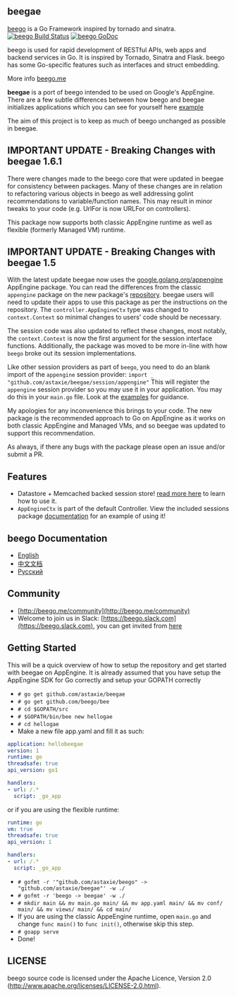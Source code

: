 ## beegae

[beego](http://github.com/astaxie/beego) is a Go Framework inspired by tornado and sinatra.
[![beego Build Status](https://travis-ci.org/astaxie/beego.svg?branch=master)](https://travis-ci.org/astaxie/beego)
[![beego GoDoc](http://godoc.org/github.com/astaxie/beego?status.svg)](http://godoc.org/github.com/astaxie/beego)


beego is used for rapid development of RESTful APIs, web apps and backend services in Go.
It is inspired by Tornado, Sinatra and Flask. beego has some Go-specific features such as interfaces and struct embedding.

More info [beego.me](http://beego.me)

**beegae** is a port of beego intended to be used on Google's AppEngine. There are a few subtle differences between how beego and beegae initializes applications which you can see for yourself here [example](https://github.com/astaxie/beegae/tree/master/example)

The aim of this project is to keep as much of beego unchanged as possible in beegae.

## IMPORTANT UPDATE - Breaking Changes with beegae 1.6.1
There were changes made to the beego core that were updated in beegae for consistency between packages. Many of these changes are in relation to refactoring various objects in beego as well addressing
golint recommendations to variable/function names. This may result in minor tweaks to your code (e.g. UrlFor is now URLFor on controllers).

This package now supports both classic AppEngine runtime as well as flexible (formerly Managed VM) runtime.

## IMPORTANT UPDATE - Breaking Changes with beegae 1.5

With the latest update beegae now uses the [google.golang.org/appengine](https://godoc.org/google.golang.org/appengine) AppEngine package. You can read the differences from the classic `appengine` package on the new package's [repository](https://github.com/golang/appengine).
beegae users will need to update their apps to use this package as per the instructions on the repository. The `controller.AppEngineCtx` type was changed to `context.Context` so minimal changes to users' code should be necessary.

The session code was also updated to reflect these changes, most notably, the `context.Context` is now the first argument for the session interface functions. Additionally, the package was moved to be more in-line with how `beego` broke out its session implementations.

Like other session providers as part of `beego`, you need to do an blank import of the `appengine` session provider: `import _ "github.com/astaxie/beegae/session/appengine"`
This will register the `appengine` session provider so you may use it in your application. You may do this in your `main.go` file. Look at the [examples](https://github.com/astaxie/beegae/tree/master/example) for guidance.

My apologies for any inconvenience this brings to your code. The new package is the recommended approach to Go on AppEngine as it works on both classic AppEngine and Managed VMs, and so beegae was updated to support this recommendation.

As always, if there any bugs with the package please open an issue and/or submit a PR.

## Features

* Datastore + Memcached backed session store! [read more here](https://github.com/astaxie/beegae/tree/master/session#beegae-session) to learn how to use it.
* `AppEngineCtx` is part of the default Controller. View the included sessions package [documentation](https://github.com/astaxie/beegae/tree/master/session#beegae-session) for an example of using it!

## beego Documentation

* [English](http://beego.me/docs/intro/)
* [中文文档](http://beego.me/docs/intro/)
* [Русский](http://beego.me/docs/intro/)

## Community

* [http://beego.me/community](http://beego.me/community)
* Welcome to join us in Slack: [https://beego.slack.com](https://beego.slack.com), you can get invited from [here](https://github.com/beego/beedoc/issues/232)

## Getting Started

This will be a quick overview of how to setup the repository and get started with beegae on AppEngine. It is already assumed that you have setup the AppEngine SDK for Go correctly and setup your GOPATH correctly

* `# go get github.com/astaxie/beegae`
* `# go get github.com/beego/bee`
* `# cd $GOPATH/src`
* `# $GOPATH/bin/bee new hellogae`
* `# cd hellogae`
* Make a new file app.yaml and fill it as such:

```yaml
application: hellobeegae
version: 1
runtime: go
threadsafe: true
api_version: go1

handlers:
- url: /.*
  script: _go_app
```

or if you are using the flexible runtime:

```yaml
runtime: go
vm: true
threadsafe: true
api_version: 1

handlers:
- url: /.*
  script: _go_app
```
* `# gofmt -r '"github.com/astaxie/beego" -> "github.com/astaxie/beegae"' -w ./`
* `# gofmt -r 'beego -> beegae' -w ./`
* `# mkdir main && mv main.go main/ && mv app.yaml main/ && mv conf/ main/ && mv views/ main/ && cd main/`
* If you are using the classic AppeEngine runtime, open `main.go` and change `func main()` to `func init()`, otherwise skip this step.
* `# goapp serve`
* Done!

## LICENSE

beego source code is licensed under the Apache Licence, Version 2.0
(http://www.apache.org/licenses/LICENSE-2.0.html).
